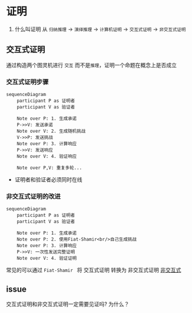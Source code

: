 # 证明
1. 什么叫证明
从 `归纳推理` -> `演绎推理` -> `计算机证明` -> `交互式证明` -> `非交互式证明`

## 交互式证明
通过构造两个图灵机进行 `交互` 而不是`推理`，证明一个命题在概念上是否成立

### 交互式证明步骤
```mermaid
sequenceDiagram
    participant P as 证明者
    participant V as 验证者
    
    Note over P: 1. 生成承诺
    P->>V: 发送承诺
    Note over V: 2. 生成随机挑战
    V->>P: 发送挑战
    Note over P: 3. 计算响应
    P->>V: 发送响应
    Note over V: 4. 验证响应
    
    Note over P,V: 重复多轮...
```
- 证明者和验证者必须同时在线

### 非交互式证明的改进
```mermaid
sequenceDiagram
    participant P as 证明者
    participant V as 验证者
    
    Note over P: 1. 生成承诺
    Note over P: 2. 使用Fiat-Shamir<br/>自己生成挑战
    Note over P: 3. 计算响应
    P->>V: 一次性发送完整证明
    Note over V: 4. 验证证明
```
常见的可以通过 `Fiat-Shamir ` 将 交互式证明 转换为 非交互式证明
[非交互式](./非交互式.md)

## issue
交互式证明和非交互式证明一定需要见证吗? 为什么？